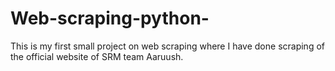 # Web-scraping-python-
This is my first small project on web scraping where I have done scraping of the official website of SRM team Aaruush.
